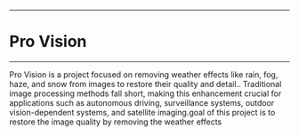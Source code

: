 ___
# Pro Vision
___

Pro Vision is a project focused on removing weather effects like rain, fog, haze, and snow from
images to restore their quality and detail.. Traditional image processing methods fall short,
making this enhancement crucial for applications such as autonomous driving, surveillance
systems, outdoor vision-dependent systems, and satellite imaging.goal of this project is to restore
the image quality by removing the weather effects
